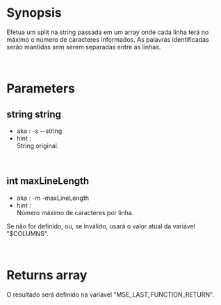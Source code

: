 # Synopsis

Efetua um split na string passada em um array onde cada linha terá no máximo o 
número de caracteres informados.
As palavras identificadas serão mantidas sem serem separadas entre as linhas.



&nbsp;

# Parameters

## string string

- aka       : -s --string
- hint      :  
  String original.

&nbsp;


## int maxLineLength

- aka       : -m -maxLineLength
- hint      :  
  Número máximo de caracteres por linha.

Se não for definido, ou, se inválido, usará o valor atual da variável 
"$COLUMNS".

&nbsp;



# Returns array

O resultado será definido na variável "MSE_LAST_FUNCTION_RETURN".